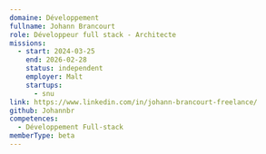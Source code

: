 ```yaml
---
domaine: Développement
fullname: Johann Brancourt
role: Développeur full stack - Architecte
missions:
  - start: 2024-03-25
    end: 2026-02-28
    status: independent
    employer: Malt
    startups:
      - snu
link: https://www.linkedin.com/in/johann-brancourt-freelance/
github: Johannbr
competences:
  - Développement Full-stack
memberType: beta
---
```

